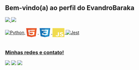 ## Bem-vindo(a) ao perfil do EvandroBaraka

<div>
  <a href="https://github.com/EvandroBaraka">
  <img height="180em" src="https://github-readme-stats.vercel.app/api?username=EvandroBaraka&show_icons=true&theme=dark&include_all_commits=true&count_private=true"/>
  <img height="180em" src="https://github-readme-stats.vercel.app/api/top-langs/?username=EvandroBaraka&layout=compact&langs_count=6&theme=dark"/>
</div>
<div style="display: inline_block"><br>
  <img align="center" alt="Python" height="30" width="40" src="https://cdn.jsdelivr.net/gh/devicons/devicon@latest/icons/python/python-original.svg" />
  <img align="center" alt="HTML" height="30" width="40" src="https://raw.githubusercontent.com/devicons/devicon/master/icons/html5/html5-original.svg">
  <img align="center" alt="CSS" height="30" width="40" src="https://raw.githubusercontent.com/devicons/devicon/master/icons/css3/css3-original.svg">
  <img align="center" alt="Js" height="30" width="40" src="https://raw.githubusercontent.com/devicons/devicon/master/icons/javascript/javascript-plain.svg">
  <img align="center" alt="Jest" height="30" width="40" src="https://cdn.jsdelivr.net/gh/devicons/devicon@latest/icons/jest/jest-plain.svg" />
</div>
 
 <br>
 
  ### Minhas redes e contato!
 
<div> 
  <a href="https://www.facebook.com/evandro.passaiaze/" target="_blank"><img src="https://img.shields.io/badge/-Facebook-blue?style=for-the-badge&logo=facebook&logoColor=white" target="_blank"></a>
  <a href = "mailto:evandrobaraka@gmail.com"><img src="https://img.shields.io/badge/-Gmail-%23333?style=for-the-badge&logo=gmail&logoColor=white" target="_blank"></a>
  <a href="https://www.linkedin.com/in/evandro-passaia-62b9a5269/" target="_blank"><img src="https://img.shields.io/badge/-LinkedIn-%230077B5?style=for-the-badge&logo=linkedin&logoColor=white" target="_blank"></a> 
 
  <!-- ![Snake animation](https://github.com/EvandroBaraka/EvandroBaraka/blob/output/github-contribution-grid-snake.svg) -->

</div>
